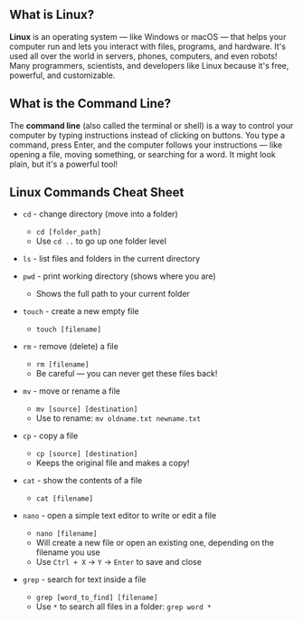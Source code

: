 ## What is Linux?

**Linux** is an operating system — like Windows or macOS — that helps your computer run and lets you interact with files, programs, and hardware. It's used all over the world in servers, phones, computers, and even robots!
Many programmers, scientists, and developers like Linux because it's free, powerful, and customizable.

## What is the Command Line?

The **command line** (also called the terminal or shell) is a way to control your computer by typing instructions instead of clicking on buttons.
You type a command, press Enter, and the computer follows your instructions — like opening a file, moving something, or searching for a word. It might look plain, but it's a powerful tool!

## Linux Commands Cheat Sheet

- `cd` - change directory (move into a folder)  
    - `cd [folder_path]`  
    - Use `cd ..` to go up one folder level

- `ls` - list files and folders in the current directory  

- `pwd` - print working directory (shows where you are)  
    - Shows the full path to your current folder

- `touch` - create a new empty file  
    - `touch [filename]`  

- `rm` - remove (delete) a file  
    - `rm [filename]`  
    - Be careful — you can never get these files back!

- `mv` - move or rename a file  
    - `mv [source] [destination]`  
    - Use to rename: `mv oldname.txt newname.txt`

- `cp` - copy a file  
    - `cp [source] [destination]`  
    - Keeps the original file and makes a copy!

- `cat` - show the contents of a file  
    - `cat [filename]`  

- `nano` - open a simple text editor to write or edit a file  
    - `nano [filename]`  
    - Will create a new file or open an existing one, depending on the filename you use
    - Use `Ctrl + X` -> `Y` -> `Enter` to save and close

- `grep` - search for text inside a file  
    - `grep [word_to_find] [filename]`  
    - Use `*` to search all files in a folder: `grep word *`

